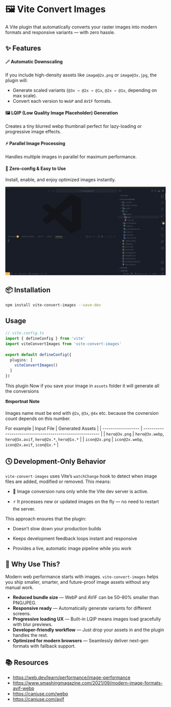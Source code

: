 # 🖼️ Vite Convert Images 
A Vite plugin that automatically converts your raster images into modern formats and responsive variants — with zero hassle.
## ✨ Features
#### 🪄 **Automatic Downscaling**
If you include high-density assets like `image@2x.png` or `image@3x.jpg`, the plugin will:
- Generate scaled variants (`@3x → @2x → @1x`, `@2x → @1x`,  depending on max scale).
- Convert each version to `WebP` and `AVIF` formats.

#### 🖼️ **LQIP (Low Quality Image Placeholder) Generation**
Creates a tiny blurred webp thumbnail perfect for lazy-loading or progressive image effects.

#### ⚡ **Parallel Image Processing**
Handles multiple images in parallel for maximum performance.

#### 🧠 **Zero-config & Easy to Use**

Install, enable, and enjoy optimized images instantly.

![Demo](./demo.gif)

## 📦 Installation
```bash
npm install vite-convert-images --save-dev
```

## Usage
```ts
// vite.config.ts
import { defineConfig } from 'vite'
import viteConvertImages from 'vite-convert-images'

export default defineConfig({
  plugins: [
    viteConvertImages()
  ]
})
```
This plugin 
Now if you save your image in `assets` folder it will generate all the conversions

**❗️Importnat Note**

Images name must be end with `@2x`, `@3x`, `@4x` etc. because the covnersion count depends on this number.

For example
| Input File         | Generated Assets                                         |
| ------------------ | -------------------------------------------------------- |
| `hero@3x.png`      | `hero@3x.webp`, `hero@3x.avif`, `hero@2x.*`, `hero@1x.*` |
| `icon@2x.png`      | `icon@2x.webp`, `icon@2x.avif`, `icon@1x.*`              |

## 🕓 Development-Only Behavior

`vite-convert-images` uses Vite’s `watchChange`
 hook to detect when image files are added, modified or removed.
This means:

- 🧩 Image conversion runs only while the Vite dev server is active.

- ⚡ It processes new or updated images on the fly — no need to restart the server.

This approach ensures that the plugin:

- Doesn’t slow down your production builds

- Keeps development feedback loops instant and responsive

- Provides a live, automatic image pipeline while you work

## 🚀 Why Use This?
Modern web performance starts with images. `vite-convert-images` helps you ship smaller, smarter, and future-proof image assets without any manual work.

- **Reduced bundle size** — WebP and AVIF can be 50–80% smaller than PNG/JPEG.
- **Responsive ready** — Automatically generate variants for different screens.
- **Progressive loading UX** — Built-in LQIP means images load gracefully with blur previews.
- **Developer-friendly workflow** — Just drop your assets in and the plugin handles the rest.
- **Optimized for modern browsers** — Seamlessly deliver next-gen formats with fallback support.

## 📚 Resources
- https://web.dev/learn/performance/image-performance
- https://www.smashingmagazine.com/2021/09/modern-image-formats-avif-webp
- https://caniuse.com/webp
- https://caniuse.com/avif
